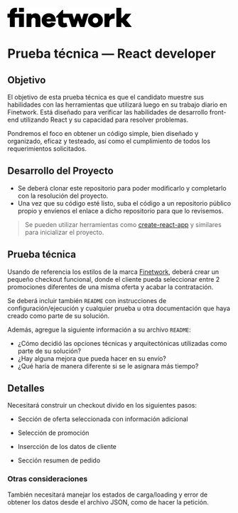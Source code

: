 ![](assets/logo/finetwork_black.svg)

# Prueba técnica — React developer

## Objetivo
El objetivo de esta prueba técnica es que el candidato muestre sus habilidades con las herramientas que utilizará luego en su trabajo diario en Finetwork. Está diseñado para verificar las habilidades de desarrollo front-end utilizando React y su capacidad para resolver problemas. 

Pondremos el foco en obtener un código simple, bien diseñado y organizado, eficaz y testeado, así como el cumplimiento de todos los requerimientos solicitados. 

## Desarrollo del Proyecto
 - Se deberá clonar este repositorio para poder modificarlo y completarlo con la resolución del proyecto. 
 - Una vez que su código esté listo, suba el código a un repositorio público propio y envíenos el enlace a dicho repositorio para que lo revisemos. 

> Se pueden utilizar herramientas como [create-react-app](https://github.com/facebookincubator/create-react-app) y similares para inicializar el proyecto.

## Prueba técnica
Usando de referencia los estilos de la marca [Finetwork](https://www.finetwork.com/), deberá crear un pequeño checkout funcional, donde el cliente pueda seleccionar entre 2 promociones diferentes de una misma oferta y acabar la contratación.

Se deberá incluir también `README` con instrucciones de configuración/ejecución y cualquier prueba u otra documentación que haya creado como parte de su solución.

Además, agregue la siguiente información a su archivo `README`:

- ¿Cómo decidió las opciones técnicas y arquitectónicas utilizadas como parte de su solución?
- ¿Hay alguna mejora que pueda hacer en su envío?
- ¿Qué haría de manera diferente si se le asignara más tiempo?

## Detalles

Necesitará construir un checkout divido en los siguientes pasos:
- Sección de oferta seleccionada con información adicional
    
- Selección de promoción
- Insercción de los datos de cliente
- Sección resumen de pedido

### Otras consideraciones

También necesitará manejar los estados de carga/loading y error de obtener los datos desde el archivo JSON, como de hacer la petición.
